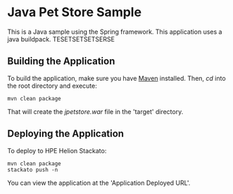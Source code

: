 Java Pet Store Sample
=============

This is a Java sample using the Spring framework. This application uses a java
buildpack.
TESETSETSETSERSE

Building the Application
------------------------

To build the application, make sure you have [Maven](http://maven.apache.org/ "Maven") installed.
Then, *cd* into the root directory and execute:

	mvn clean package

That will create the *jpetstore.war* file in the 'target' directory.

Deploying the Application
-------------------------

To deploy to HPE Helion Stackato:

    mvn clean package 
    stackato push -n

You can view the application at the 'Application Deployed URL'.
